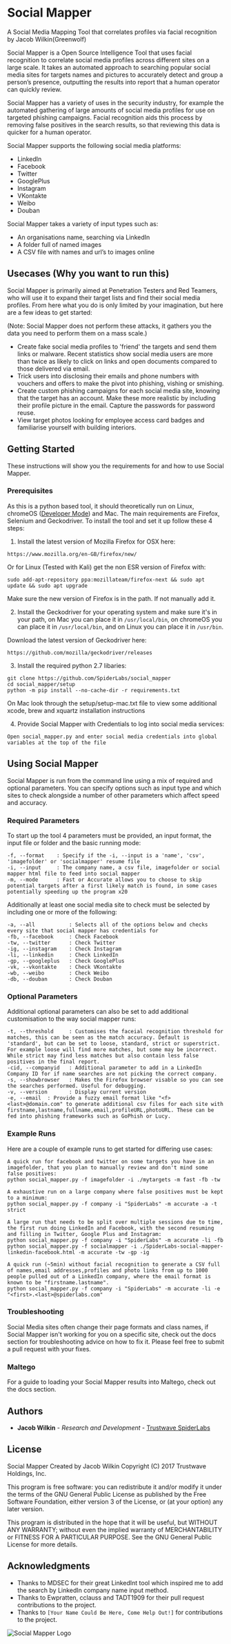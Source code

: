 # Social Mapper

A Social Media Mapping Tool that correlates profiles via facial recognition by Jacob Wilkin(Greenwolf)

Social Mapper is a Open Source Intelligence Tool that uses facial recognition to correlate social media profiles across different sites on a large scale. It takes an automated approach to searching popular social media sites for targets names and pictures to accurately detect and group a person’s presence, outputting the results into report that a human operator can quickly review.

Social Mapper has a variety of uses in the security industry, for example the automated gathering of large amounts of social media profiles for use on targeted phishing campaigns. Facial recognition aids this process by removing false positives in the search results, so that reviewing this data is quicker for a human operator.

Social Mapper supports the following social media platforms:

* LinkedIn
* Facebook
* Twitter
* GooglePlus
* Instagram
* VKontakte
* Weibo
* Douban

Social Mapper takes a variety of input types such as:

* An organisations name, searching via LinkedIn
* A folder full of named images
* A CSV file with names and url’s to images online

## Usecases (Why you want to run this)

Social Mapper is primarily aimed at Penetration Testers and Red Teamers, who will use it to expand their target lists and find their social media profiles. From here what you do is only limited by your imagination, but here are a few ideas to get started:

(Note: Social Mapper does not perform these attacks, it gathers you the data you need to perform them on a mass scale.)

* Create fake social media profiles to 'friend' the targets and send them links or malware. Recent statistics show social media users are more than twice as likely to click on links and open documents compared to those delivered via email. 
* Trick users into disclosing their emails and phone numbers with vouchers and offers to make the pivot into phishing, vishing or smishing.
* Create custom phishing campaigns for each social media site, knowing that the target has an account. Make these more realistic by including their profile picture in the email. Capture the passwords for password reuse. 
* View target photos looking for employee access card badges and familiarise yourself with building interiors.

## Getting Started

These instructions will show you the requirements for and how to use Social Mapper.

### Prerequisites

As this is a python based tool, it should theoretically run on Linux, chromeOS ([Developer Mode](https://www.chromium.org/chromium-os/developer-information-for-chrome-os-devices/generic)) and Mac. The main requirements are Firefox, Selenium and Geckodriver. To install the tool and set it up follow these 4 steps:

1) Install the latest version of Mozilla Firefox for OSX here:

```
https://www.mozilla.org/en-GB/firefox/new/
```

Or for Linux (Tested with Kali) get the non ESR version of Firefox with:
```
sudo add-apt-repository ppa:mozillateam/firefox-next && sudo apt update && sudo apt upgrade
```

Make sure the new version of Firefox is in the path. If not manually add it. 

2) Install the Geckodriver for your operating system and make sure it's in your path, on Mac you can place it in `/usr/local/bin`, on chromeOS you can place it in `/usr/local/bin`, and on Linux you can place it in `/usr/bin`. 

Download the latest version of Geckodriver here: 

```
https://github.com/mozilla/geckodriver/releases
```

3) Install the required python 2.7 libaries:

```
git clone https://github.com/SpiderLabs/social_mapper
cd social_mapper/setup
python -m pip install --no-cache-dir -r requirements.txt
```

On Mac look through the setup/setup-mac.txt file to view some additional xcode, brew and xquartz installation instructions

4) Provide Social Mapper with Credentials to log into social media services:

```
Open social_mapper.py and enter social media credentials into global variables at the top of the file
```

## Using Social Mapper

Social Mapper is run from the command line using a mix of required and optional parameters. You can specify options such as input type and which sites to check alongside a number of other parameters which affect speed and accuracy. 

### Required Parameters

To start up the tool 4 parameters must be provided, an input format, the input file or folder and the basic running mode:

```
-f, --format	: Specify if the -i, --input is a 'name', 'csv', 'imagefolder' or 'socialmapper' resume file
-i, --input 	: The company name, a csv file, imagefolder or social mapper html file to feed into social mapper
-m, --mode		: Fast or Accurate allows you to choose to skip potential targets after a first likely match is found, in some cases potentially speeding up the program x20
```

Additionally at least one social media site to check must be selected by including one or more of the following:

```
-a, --all 			: Selects all of the options below and checks every site that social mapper has credentials for
-fb, --facebook 	: Check Facebook
-tw, --twitter 		: Check Twitter
-ig, --instagram 	: Check Instagram
-li, --linkedin 	: Check LinkedIn
-gp, --googleplus 	: Check GooglePlus
-vk, --vkontakte 	: Check VKontakte
-wb, --weibo 		: Check Weibo
-db, --douban 		: Check Douban
```

### Optional Parameters

Additional optional parameters can also be set to add additional customisation to the way social mapper runs:

```
-t, --threshold 	: Customises the faceial recognition threshold for matches, this can be seen as the match accuracy. Default is 'standard', but can be set to loose, standard, strict or superstrict. For example loose will find more matches, but some may be incorrect. While strict may find less matches but also contain less false positives in the final report. 
-cid, --companyid 	: Additional parameter to add in a LinkedIn Company ID for if name searches are not picking the correct company.
-s, --showbrowser	: Makes the Firefox browser visable so you can see the searches performed. Useful for debugging. 
-v, --version		: Display current version
-e, --email  : Provide a fuzzy email format like "<f><last>@domain.com" to generate additional csv files for each site with firstname,lastname,fullname,email,profileURL,photoURL. These can be fed into phishing frameworks such as GoPhish or Lucy. 
```

### Example Runs

Here are a couple of example runs to get started for differing use cases:

```
A quick run for facebook and twitter on some targets you have in an imagefolder, that you plan to manually review and don't mind some false positives:
python social_mapper.py -f imagefolder -i ./mytargets -m fast -fb -tw

A exhaustive run on a large company where false positives must be kept to a minimum:
python social_mapper.py -f company -i "SpiderLabs" -m accurate -a -t strict

A large run that needs to be split over multiple sessions due to time, the first run doing LinkedIn and Facebook, with the second resuming and filling in Twitter, Google Plus and Instagram:
python social_mapper.py -f company -i "SpiderLabs" -m accurate -li -fb
python social_mapper.py -f socialmapper -i ./SpiderLabs-social-mapper-linkedin-facebook.html -m accurate -tw -gp -ig

A quick run (~5min) without facial recognition to generate a CSV full of names,email addresses,profiles and photo links from up to 1000 people pulled out of a LinkedIn company, where the email format is known to be "firstname.lastname". 
python social_mapper.py -f company -i "SpiderLabs" -m accurate -li -e "<first>.<last>@spiderlabs.com"
```

### Troubleshooting

Social Media sites often change their page formats and class names, if Social Mapper isn't working for you on a specific site, check out the docs section for troubleshooting advice on how to fix it. Please feel free to submit a pull request with your fixes.

### Maltego

For a guide to loading your Social Mapper results into Maltego, check out the docs section. 

## Authors

* **Jacob Wilkin** - *Research and Development* - [Trustwave SpiderLabs](https://github.com/SpiderLabs)

## License

Social Mapper
Created by Jacob Wilkin
Copyright (C) 2017 Trustwave Holdings, Inc.
 
This program is free software: you can redistribute it and/or modify
it under the terms of the GNU General Public License as published by
the Free Software Foundation, either version 3 of the License, or
(at your option) any later version.

This program is distributed in the hope that it will be useful,
but WITHOUT ANY WARRANTY; without even the implied warranty of
MERCHANTABILITY or FITNESS FOR A PARTICULAR PURPOSE.  See the
GNU General Public License for more details.

## Acknowledgments

* Thanks to MDSEC for their great LinkedInt tool which inspired me to add the search by LinkedIn company name input method. 
* Thanks to Ewpratten, cclauss and TADT1909 for their pull request contributions to the project. 
* Thanks to `[Your Name Could Be Here, Come Help Out!]` for contributions to the project. 

![Social Mapper Logo](docs/logo.png?raw=true "Social Mapper Logo")
